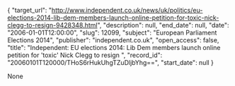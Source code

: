 {
  "target_url": "http://www.independent.co.uk/news/uk/politics/eu-elections-2014-lib-dem-members-launch-online-petition-for-toxic-nick-clegg-to-resign-9428348.html", 
  "description": null, 
  "end_date": null, 
  "date": "2006-01-01T12:00:00", 
  "slug": 12099, 
  "subject": "European Parliament Elections 2014", 
  "publisher": "independent.co.uk", 
  "open_access": false, 
  "title": "Independent:  EU elections 2014: Lib Dem members launch online petition for 'toxic' Nick Clegg to resign ", 
  "record_id": "20060101T120000/THoS6rHukUhgTZuDljbYhg==", 
  "start_date": null
}

None
